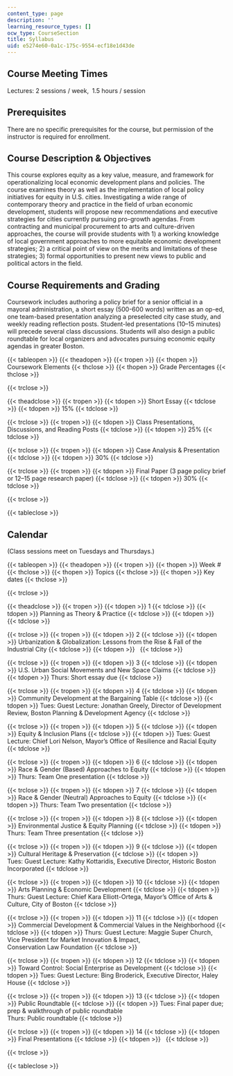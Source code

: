```yaml
---
content_type: page
description: ''
learning_resource_types: []
ocw_type: CourseSection
title: Syllabus
uid: e5274e60-0a1c-175c-9554-ecf18e1d43de
---
```


Course Meeting Times
--------------------

Lectures: 2 sessions / week,  1.5 hours / session

Prerequisites
-------------

There are no specific prerequisites for the course, but permission of the instructor is required for enrollment.

Course Description & Objectives
-------------------------------

This course explores equity as a key value, measure, and framework for operationalizing local economic development plans and policies. The course examines theory as well as the implementation of local policy initiatives for equity in U.S. cities. Investigating a wide range of contemporary theory and practice in the field of urban economic development, students will propose new recommendations and executive strategies for cities currently pursuing pro-growth agendas. From contracting and municipal procurement to arts and culture-driven approaches, the course will provide students with 1) a working knowledge of local government approaches to more equitable economic development strategies; 2) a critical point of view on the merits and limitations of these strategies; 3) formal opportunities to present new views to public and political actors in the field.

Course Requirements and Grading
-------------------------------

Coursework includes authoring a policy brief for a senior official in a mayoral administration, a short essay (500-600 words) written as an op-ed, one team-based presentation analyzing a preselected city case study, and weekly reading reflection posts. Student-led presentations (10–15 minutes) will precede several class discussions. Students will also design a public roundtable for local organizers and advocates pursuing economic equity agendas in greater Boston.

{{< tableopen >}}
{{< theadopen >}}
{{< tropen >}}
{{< thopen >}}
Coursework Elements
{{< thclose >}}
{{< thopen >}}
Grade Percentages
{{< thclose >}}

{{< trclose >}}

{{< theadclose >}}
{{< tropen >}}
{{< tdopen >}}
Short Essay
{{< tdclose >}}
{{< tdopen >}}
15%
{{< tdclose >}}

{{< trclose >}}
{{< tropen >}}
{{< tdopen >}}
Class Presentations, Discussions, and Reading Posts
{{< tdclose >}}
{{< tdopen >}}
25%
{{< tdclose >}}

{{< trclose >}}
{{< tropen >}}
{{< tdopen >}}
Case Analysis & Presentation
{{< tdclose >}}
{{< tdopen >}}
30%
{{< tdclose >}}

{{< trclose >}}
{{< tropen >}}
{{< tdopen >}}
Final Paper (3 page policy brief or 12–15 page research paper)
{{< tdclose >}}
{{< tdopen >}}
30%
{{< tdclose >}}

{{< trclose >}}

{{< tableclose >}}

Calendar
--------

(Class sessions meet on Tuesdays and Thursdays.)

{{< tableopen >}}
{{< theadopen >}}
{{< tropen >}}
{{< thopen >}}
Week #
{{< thclose >}}
{{< thopen >}}
Topics
{{< thclose >}}
{{< thopen >}}
Key dates
{{< thclose >}}

{{< trclose >}}

{{< theadclose >}}
{{< tropen >}}
{{< tdopen >}}
1
{{< tdclose >}}
{{< tdopen >}}
Planning as Theory & Practice
{{< tdclose >}}
{{< tdopen >}}
 
{{< tdclose >}}

{{< trclose >}}
{{< tropen >}}
{{< tdopen >}}
2
{{< tdclose >}}
{{< tdopen >}}
Urbanization & Globalization: Lessons from the Rise & Fall of the Industrial City
{{< tdclose >}}
{{< tdopen >}}
 
{{< tdclose >}}

{{< trclose >}}
{{< tropen >}}
{{< tdopen >}}
3
{{< tdclose >}}
{{< tdopen >}}
U.S. Urban Social Movements and New Space Claims
{{< tdclose >}}
{{< tdopen >}}
Thurs: Short essay due
{{< tdclose >}}

{{< trclose >}}
{{< tropen >}}
{{< tdopen >}}
4
{{< tdclose >}}
{{< tdopen >}}
Community Development at the Bargaining Table
{{< tdclose >}}
{{< tdopen >}}
Tues: Guest Lecture: Jonathan Greely, Director of Development Review, Boston Planning & Development Agency
{{< tdclose >}}

{{< trclose >}}
{{< tropen >}}
{{< tdopen >}}
5
{{< tdclose >}}
{{< tdopen >}}
Equity & Inclusion Plans
{{< tdclose >}}
{{< tdopen >}}
Tues: Guest Lecture: Chief Lori Nelson, Mayor’s Office of Resilience and Racial Equity
{{< tdclose >}}

{{< trclose >}}
{{< tropen >}}
{{< tdopen >}}
6
{{< tdclose >}}
{{< tdopen >}}
Race & Gender (Based) Approaches to Equity
{{< tdclose >}}
{{< tdopen >}}
Thurs: Team One presentation
{{< tdclose >}}

{{< trclose >}}
{{< tropen >}}
{{< tdopen >}}
7
{{< tdclose >}}
{{< tdopen >}}
Race & Gender (Neutral) Approaches to Equity
{{< tdclose >}}
{{< tdopen >}}
Thurs: Team Two presentation
{{< tdclose >}}

{{< trclose >}}
{{< tropen >}}
{{< tdopen >}}
8
{{< tdclose >}}
{{< tdopen >}}
Environmental Justice & Equity Planning
{{< tdclose >}}
{{< tdopen >}}
Thurs: Team Three presentation
{{< tdclose >}}

{{< trclose >}}
{{< tropen >}}
{{< tdopen >}}
9
{{< tdclose >}}
{{< tdopen >}}
Cultural Heritage & Preservation
{{< tdclose >}}
{{< tdopen >}}
Tues: Guest Lecture: Kathy Kottaridis, Executive Director, Historic Boston Incorporated
{{< tdclose >}}

{{< trclose >}}
{{< tropen >}}
{{< tdopen >}}
10
{{< tdclose >}}
{{< tdopen >}}
Arts Planning & Economic Development
{{< tdclose >}}
{{< tdopen >}}
Thurs: Guest Lecture: Chief Kara Elliott-Ortega, Mayor’s Office of Arts & Culture, City of Boston
{{< tdclose >}}

{{< trclose >}}
{{< tropen >}}
{{< tdopen >}}
11
{{< tdclose >}}
{{< tdopen >}}
Commercial Development & Commercial Values in the Neighborhood
{{< tdclose >}}
{{< tdopen >}}
Thurs: Guest Lecture: Maggie Super Church, Vice President for Market Innovation & Impact,  
Conservation Law Foundation
{{< tdclose >}}

{{< trclose >}}
{{< tropen >}}
{{< tdopen >}}
12
{{< tdclose >}}
{{< tdopen >}}
Toward Control: Social Enterprise as Development
{{< tdclose >}}
{{< tdopen >}}
Tues: Guest Lecture: Bing Broderick, Executive Director, Haley House
{{< tdclose >}}

{{< trclose >}}
{{< tropen >}}
{{< tdopen >}}
13
{{< tdclose >}}
{{< tdopen >}}
Public Roundtable
{{< tdclose >}}
{{< tdopen >}}
Tues: Final paper due; prep & walkthrough of public roundtable  
Thurs: Public roundtable
{{< tdclose >}}

{{< trclose >}}
{{< tropen >}}
{{< tdopen >}}
14
{{< tdclose >}}
{{< tdopen >}}
Final Presentations
{{< tdclose >}}
{{< tdopen >}}
 
{{< tdclose >}}

{{< trclose >}}

{{< tableclose >}}
